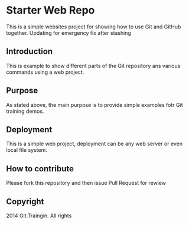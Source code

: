 # Starter Web Repo

This is a simple websites project for showing how to use Git and GitHub together.
Updating for emergency fix after stashing


## Introduction

This is example to show different parts of the Git repository ans various commands using a web project.

## Purpose

As stated above, the main purpose is to provide simple examples fotr Git training demos.

## Deployment
This is a simple web project, deployment can be any web server or even local file system.

## How to contribute

Please fork this repository and then issue Pull Request for rewiew

## Copyright

2014 Git.Traingin. All rights